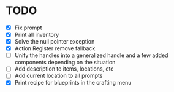 # TODO

- [x] Fix prompt
- [x] Print all inventory
- [x] Solve the null pointer exception
- [x] Action Register remove fallback
- [ ] Unify the handles into a generalized handle and a few added components depending on the situation
- [ ] Add description to items, locations, etc
- [ ] Add current location to all prompts
- [x] Print recipe for blueprints in the crafting menu